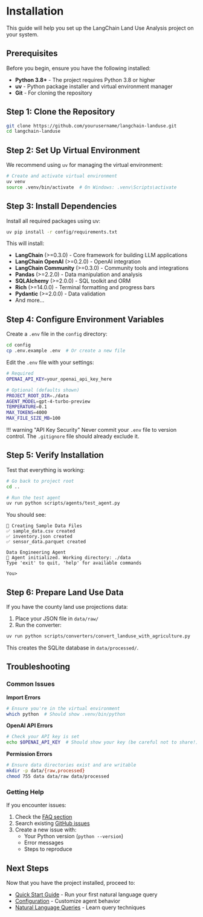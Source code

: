 # Installation

This guide will help you set up the LangChain Land Use Analysis project on your system.

## Prerequisites

Before you begin, ensure you have the following installed:

- **Python 3.8+** - The project requires Python 3.8 or higher
- **uv** - Python package installer and virtual environment manager
- **Git** - For cloning the repository

## Step 1: Clone the Repository

```bash
git clone https://github.com/yourusername/langchain-landuse.git
cd langchain-landuse
```

## Step 2: Set Up Virtual Environment

We recommend using `uv` for managing the virtual environment:

```bash
# Create and activate virtual environment
uv venv
source .venv/bin/activate  # On Windows: .venv\Scripts\activate
```

## Step 3: Install Dependencies

Install all required packages using uv:

```bash
uv pip install -r config/requirements.txt
```

This will install:

- **LangChain** (>=0.3.0) - Core framework for building LLM applications
- **LangChain OpenAI** (>=0.2.0) - OpenAI integration
- **LangChain Community** (>=0.3.0) - Community tools and integrations
- **Pandas** (>=2.2.0) - Data manipulation and analysis
- **SQLAlchemy** (>=2.0.0) - SQL toolkit and ORM
- **Rich** (>=14.0.0) - Terminal formatting and progress bars
- **Pydantic** (>=2.0.0) - Data validation
- And more...

## Step 4: Configure Environment Variables

Create a `.env` file in the `config` directory:

```bash
cd config
cp .env.example .env  # Or create a new file
```

Edit the `.env` file with your settings:

```bash
# Required
OPENAI_API_KEY=your_openai_api_key_here

# Optional (defaults shown)
PROJECT_ROOT_DIR=./data
AGENT_MODEL=gpt-4-turbo-preview
TEMPERATURE=0.1
MAX_TOKENS=4000
MAX_FILE_SIZE_MB=100
```

!!! warning "API Key Security"
    Never commit your `.env` file to version control. The `.gitignore` file should already exclude it.

## Step 5: Verify Installation

Test that everything is working:

```bash
# Go back to project root
cd ..

# Run the test agent
uv run python scripts/agents/test_agent.py
```

You should see:

```
🚀 Creating Sample Data Files
✅ sample_data.csv created
✅ inventory.json created
✅ sensor_data.parquet created

Data Engineering Agent
🤖 Agent initialized. Working directory: ./data
Type 'exit' to quit, 'help' for available commands

You>
```

## Step 6: Prepare Land Use Data

If you have the county land use projections data:

1. Place your JSON file in `data/raw/`
2. Run the converter:

```bash
uv run python scripts/converters/convert_landuse_with_agriculture.py
```

This creates the SQLite database in `data/processed/`.

## Troubleshooting

### Common Issues

**Import Errors**
```bash
# Ensure you're in the virtual environment
which python  # Should show .venv/bin/python
```

**OpenAI API Errors**
```bash
# Check your API key is set
echo $OPENAI_API_KEY  # Should show your key (be careful not to share!)
```

**Permission Errors**
```bash
# Ensure data directories exist and are writable
mkdir -p data/{raw,processed}
chmod 755 data data/raw data/processed
```

### Getting Help

If you encounter issues:

1. Check the [FAQ section](../faq.md)
2. Search existing [GitHub issues](https://github.com/yourusername/langchain-landuse/issues)
3. Create a new issue with:
   - Your Python version (`python --version`)
   - Error messages
   - Steps to reproduce

## Next Steps

Now that you have the project installed, proceed to:

- [Quick Start Guide](quickstart.md) - Run your first natural language query
- [Configuration](configuration.md) - Customize agent behavior
- [Natural Language Queries](../queries/overview.md) - Learn query techniques